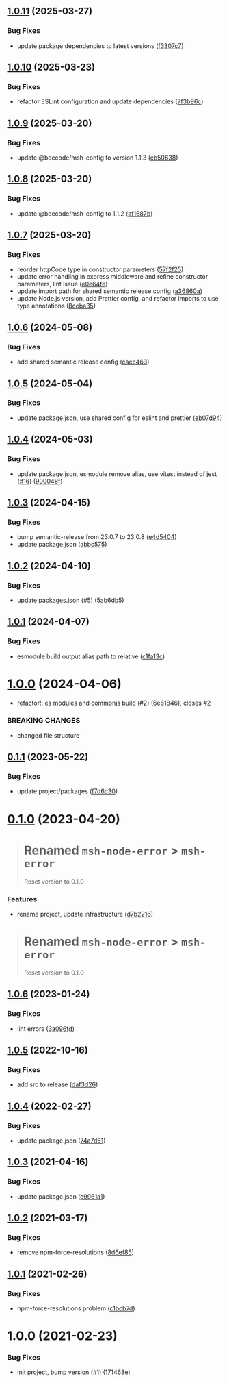 ## [1.0.11](https://github.com/beecode-rs/msh-error/compare/v1.0.10...v1.0.11) (2025-03-27)


### Bug Fixes

* update package dependencies to latest versions ([f3307c7](https://github.com/beecode-rs/msh-error/commit/f3307c77fe88b89a1de6cb60ba8f80f92a3da96e))

## [1.0.10](https://github.com/beecode-rs/msh-error/compare/v1.0.9...v1.0.10) (2025-03-23)


### Bug Fixes

* refactor ESLint configuration and update dependencies ([7f3b96c](https://github.com/beecode-rs/msh-error/commit/7f3b96ca438e89f635fca806b4334c7e84f78c20))

## [1.0.9](https://github.com/beecode-rs/msh-error/compare/v1.0.8...v1.0.9) (2025-03-20)


### Bug Fixes

* update @beecode/msh-config to version 1.1.3 ([cb50638](https://github.com/beecode-rs/msh-error/commit/cb506380cae63c87893927812723b7c5a3e72ef8))

## [1.0.8](https://github.com/beecode-rs/msh-error/compare/v1.0.7...v1.0.8) (2025-03-20)


### Bug Fixes

* update @beecode/msh-config to 1.1.2 ([af1687b](https://github.com/beecode-rs/msh-error/commit/af1687b33cd64483caa97a40653ba8add8b9ffab))

## [1.0.7](https://github.com/beecode-rs/msh-error/compare/v1.0.6...v1.0.7) (2025-03-20)


### Bug Fixes

* reorder httpCode type in constructor parameters ([57f2f25](https://github.com/beecode-rs/msh-error/commit/57f2f25ac613e032be84c24667c5080c263b5df7))
* update error handling in express middleware and refine constructor parameters, lint issue ([e0e64fe](https://github.com/beecode-rs/msh-error/commit/e0e64feffa76e65e76bd2480143993c73fce7976))
* update import path for shared semantic release config ([a36860a](https://github.com/beecode-rs/msh-error/commit/a36860a1336d5a35660095e2b244ddd637832a8b))
* update Node.js version, add Prettier config, and refactor imports to use type annotations ([8ceba35](https://github.com/beecode-rs/msh-error/commit/8ceba351b18aca5c3c5a957384c04774e2c5f270))

## [1.0.6](https://github.com/beecode-rs/msh-error/compare/v1.0.5...v1.0.6) (2024-05-08)


### Bug Fixes

* add shared semantic release config ([eace463](https://github.com/beecode-rs/msh-error/commit/eace463222c08f5a95854295cd6996e854d78534))

## [1.0.5](https://github.com/beecode-rs/msh-error/compare/v1.0.4...v1.0.5) (2024-05-04)


### Bug Fixes

* update package.json, use shared config for eslint and prettier ([eb07d94](https://github.com/beecode-rs/msh-error/commit/eb07d94bd93873cd365f58eb182f2a384d13fdc0))

## [1.0.4](https://github.com/beecode-rs/msh-error/compare/v1.0.3...v1.0.4) (2024-05-03)


### Bug Fixes

* update package.json, esmodule remove alias, use vitest instead of jest ([#16](https://github.com/beecode-rs/msh-error/issues/16)) ([900048f](https://github.com/beecode-rs/msh-error/commit/900048f6689a7f521ce2094eec08cf80ec77f37c))

## [1.0.3](https://github.com/beecode-rs/msh-error/compare/v1.0.2...v1.0.3) (2024-04-15)


### Bug Fixes

* bump semantic-release from 23.0.7 to 23.0.8 ([e4d5404](https://github.com/beecode-rs/msh-error/commit/e4d540470e9ef0703807ac2ed4f20e8ecb7744fa))
* update package.json ([abbc575](https://github.com/beecode-rs/msh-error/commit/abbc5757008e86e539f5d6c8881b830187feec4b))

## [1.0.2](https://github.com/beecode-rs/msh-error/compare/v1.0.1...v1.0.2) (2024-04-10)


### Bug Fixes

* update packages.json ([#5](https://github.com/beecode-rs/msh-error/issues/5)) ([5ab6db5](https://github.com/beecode-rs/msh-error/commit/5ab6db5a5fd8ba4a47e4c800bffe229187e3d506))

## [1.0.1](https://github.com/beecode-rs/msh-error/compare/v1.0.0...v1.0.1) (2024-04-07)


### Bug Fixes

* esmodule build output alias path to relative ([c1fa13c](https://github.com/beecode-rs/msh-error/commit/c1fa13cf395775326d439a3afaf394c0657a1835))

# [1.0.0](https://github.com/beecode-rs/msh-error/compare/v0.1.1...v1.0.0) (2024-04-06)


* refactor!: es modules and commonjs build (#2) ([6e61846](https://github.com/beecode-rs/msh-error/commit/6e61846e43a9cb99f576f4916140ee97ae7ca28e)), closes [#2](https://github.com/beecode-rs/msh-error/issues/2)


### BREAKING CHANGES

* changed file structure

## [0.1.1](https://github.com/beecode-rs/msh-error/compare/v0.1.0...v0.1.1) (2023-05-22)


### Bug Fixes

* update project/packages ([f7d6c30](https://github.com/beecode-rs/msh-error/commit/f7d6c30316e3c4bc75b6a785c2b19eecccb74842))

# [0.1.0](https://github.com/beecode-rs/msh-error/compare/v0.0.0...v0.1.0) (2023-04-20)

> # Renamed `msh-node-error` > `msh-error`
> Reset version to 0.1.0

### Features

* rename project, update infrastructure ([d7b2216](https://github.com/beecode-rs/msh-error/commit/d7b2216cf071cfc56c6474798bcaa529bca2f5a0))

> # Renamed `msh-node-error` > `msh-error`
> Reset version to 0.1.0

## [1.0.6](https://github.com/beecode-rs/msh-node-error/compare/v1.0.5...v1.0.6) (2023-01-24)


### Bug Fixes

* lint errors ([3a096fd](https://github.com/beecode-rs/msh-node-error/commit/3a096fdf5aceb7406791364795785e6730fb0034))

## [1.0.5](https://github.com/beecode-rs/msh-node-error/compare/v1.0.4...v1.0.5) (2022-10-16)


### Bug Fixes

* add src to release ([daf3d26](https://github.com/beecode-rs/msh-node-error/commit/daf3d26556a97b0746a0a9482bbdfc10cdc680b0))

## [1.0.4](https://github.com/beecode-rs/msh-node-error/compare/v1.0.3...v1.0.4) (2022-02-27)


### Bug Fixes

* update package.json ([74a7d61](https://github.com/beecode-rs/msh-node-error/commit/74a7d610eeef03f86265a4a658a5db6b66fd57bc))

## [1.0.3](https://github.com/beecode-rs/msh-node-error/compare/v1.0.2...v1.0.3) (2021-04-16)


### Bug Fixes

* update package.json ([c9961a1](https://github.com/beecode-rs/msh-node-error/commit/c9961a14eaa5212bcc4bc26988aa7cfcfeff9b4a))

## [1.0.2](https://github.com/beecode-rs/msh-node-error/compare/v1.0.1...v1.0.2) (2021-03-17)


### Bug Fixes

* remove npm-force-resolutions ([8d6ef85](https://github.com/beecode-rs/msh-node-error/commit/8d6ef85af0de56e69ea465e825b85a84075137a1))

## [1.0.1](https://github.com/beecode-rs/msh-node-error/compare/v1.0.0...v1.0.1) (2021-02-26)


### Bug Fixes

* npm-force-resolutions problem ([c1bcb7d](https://github.com/beecode-rs/msh-node-error/commit/c1bcb7de88dcc67a3e11b32b4b0231a3f36185bf))

# 1.0.0 (2021-02-23)


### Bug Fixes

* init project, bump version ([#1](https://github.com/beecode-rs/msh-node-error/issues/1)) ([171468e](https://github.com/beecode-rs/msh-node-error/commit/171468e87ebdde8b687af435b40b34ef0cb003f2))
